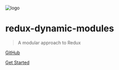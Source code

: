 <!-- _coverpage.md -->

![logo](./redux-dynamic-modules.png)

# redux-dynamic-modules

> A modular approach to Redux

[GitHub](https://github.com/Microsoft/redux-dynamic-modules/)
[Get Started](#what-is-it)
